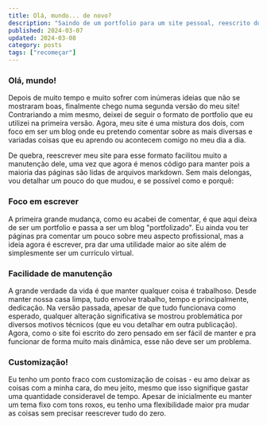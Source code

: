 ```yaml
---
title: Olá, mundo... de novo?
description: "Saindo de um portfolio para um site pessoal, reescrito do zero e sobre uma nova perspectiva."
published: 2024-03-07
updated: 2024-03-08
category: posts
tags: ["recomeçar"]
---
```


### Olá, mundo!

Depois de muito tempo e muito sofrer com inúmeras ideias que não se mostraram boas, finalmente chego numa segunda versão do meu site! Contrariando a mim mesmo, deixei de seguir o formato de portfolio que eu utilizei na primeira versão. Agora, meu site é uma mistura dos dois, com foco em ser um blog onde eu pretendo comentar sobre as mais diversas e variadas coisas que eu aprendo ou acontecem comigo no meu dia a dia.

De quebra, reescrever meu site para esse formato facilitou muito a manutenção dele, uma vez que agora é menos código para manter pois a maioria das páginas são lidas de arquivos markdown. Sem mais delongas, vou detalhar um pouco do que mudou, e se possível como e porquê:

### Foco em escrever

A primeira grande mudança, como eu acabei de comentar, é que aqui deixa de ser um portfolio e passa a ser um blog "portfolizado". Eu ainda vou ter páginas pra comentar um pouco sobre meu aspecto profissional, mas a ideia agora é escrever, pra dar uma utilidade maior ao site além de simplesmente ser um currículo virtual.

### Facilidade de manutenção

A grande verdade da vida é que manter qualquer coisa é trabalhoso. Desde manter nossa casa limpa, tudo envolve trabalho, tempo e principalmente, dedicação. Na versão passada, apesar de que tudo funcionava como esperado, qualquer alteração significativa se mostrou problemática por diversos motivos técnicos (que eu vou detalhar em outra publicação). Agora, como o site foi escrito do zero pensado em ser fácil de manter e pra funcionar de forma muito mais dinâmica, esse não deve ser um problema.

### Customização!

Eu tenho um ponto fraco com customização de coisas - eu amo deixar as coisas com a minha cara, do meu jeito, mesmo que isso signifique gastar uma quantidade consideravel de tempo. Apesar de inicialmente eu manter um tema fixo com tons roxos, eu tenho uma flexibilidade maior pra mudar as coisas sem precisar reescrever tudo do zero.
